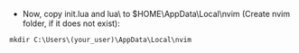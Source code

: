 - Now, copy init.lua and lua\ to $HOME\AppData\Local\nvim (Create nvim folder, if it does not exist):
```
mkdir C:\Users\(your_user)\AppData\Local\nvim
```
